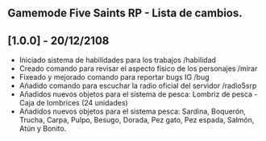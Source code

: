 ## Gamemode Five Saints RP - Lista de cambios.
## [1.0.0] - 20/12/2108
- Iniciado sistema de habilidades para los trabajos /habilidad
- Creado comando para revisar el aspecto físico de los personajes /mirar
- Fixeado y mejorado comando para reportar bugs IG /bug
- Añadido comando para escuchar la radio oficial del servidor /radio5srp
- Añadidos nuevos objetos para el sistema de pesca: Lombriz de pesca - Caja de lombrices (24 unidades)
- Añadidos nuevos objetos para el sistema pesca: Sardina, Boquerón, Trucha, Carpa, Pulpo, Besugo, Dorada, Pez gato, Pez espada, Salmón, Atún y Bonito.
